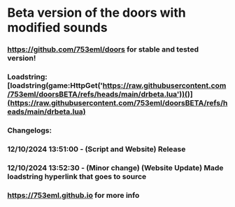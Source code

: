 # Beta version of the doors with modified sounds

### https://github.com/753eml/doors for stable and tested version!

### Loadstring: [loadstring(game:HttpGet('https://raw.githubusercontent.com/753eml/doorsBETA/refs/heads/main/drbeta.lua'))()](https://raw.githubusercontent.com/753eml/doorsBETA/refs/heads/main/drbeta.lua)

### Changelogs:

### 12/10/2024 13:51:00 - (Script and Website) Release

### 12/10/2024 13:52:30 - (Minor change) (Website Update) Made loadstring hyperlink that goes to source

### https://753eml.github.io for more info
